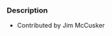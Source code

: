 ### Description
[]([File:VTK_Examples_Python_Graphs_EdgeWeights.png])

* Contributed by Jim McCusker
